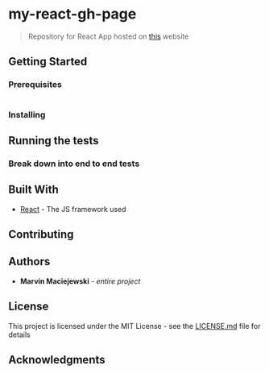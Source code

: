 # my-react-gh-page

> Repository for React App hosted on [this](https://mpmamaci.com) website

## Getting Started

### Prerequisites

```

```

### Installing

## Running the tests

### Break down into end to end tests

## Built With

* [React](https://reactjs.org/) - The JS framework used

## Contributing

## Authors

* **Marvin Maciejewski** - *entire project*

## License

This project is licensed under the MIT License - see the [LICENSE.md](LICENSE.md) file for details

## Acknowledgments
